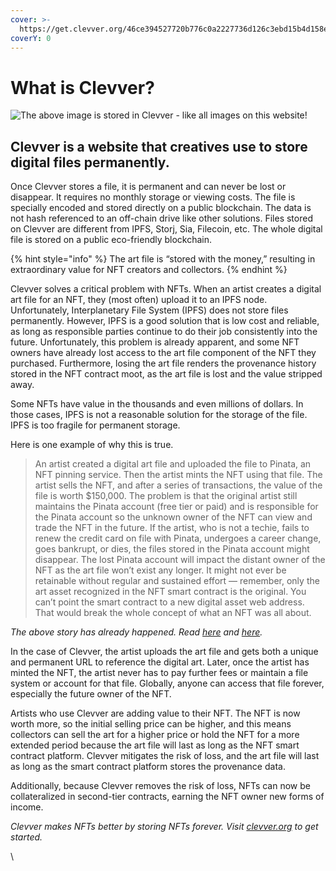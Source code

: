 ```yaml
---
cover: >-
  https://get.clevver.org/46ce394527720b776c0a2227736d126c3ebd15b4d158ef344237cbf5a62837dc.png
coverY: 0
---
```


# What is Clevver?

![The above image is stored in Clevver - like all images on this website!](https://get.clevver.org/64b00ccd4b181e920d0893dfe3a61fd6f642dd4c76462bd7cc9d39565b534c8a.jpg)

## Clevver is a website that creatives use to store digital files permanently. <a href="#c81e" id="c81e"></a>

Once Clevver stores a file, it is permanent and can never be lost or disappear. It requires no monthly storage or viewing costs. The file is specially encoded and stored directly on a public blockchain. The data is not hash referenced to an off-chain drive like other solutions. Files stored on Clevver are different from IPFS, Storj, Sia, Filecoin, etc. The whole digital file is stored on a public eco-friendly blockchain.

{% hint style="info" %}
The art file is “stored with the money,” resulting in extraordinary value for NFT creators and collectors.
{% endhint %}

Clevver solves a critical problem with NFTs. When an artist creates a digital art file for an NFT, they (most often) upload it to an IPFS node. Unfortunately, Interplanetary File System (IPFS) does not store files permanently. However, IPFS is a good solution that is low cost and reliable, as long as responsible parties continue to do their job consistently into the future. Unfortunately, this problem is already apparent, and some NFT owners have already lost access to the art file component of the NFT they purchased. Furthermore, losing the art file renders the provenance history stored in the NFT contract moot, as the art file is lost and the value stripped away.

Some NFTs have value in the thousands and even millions of dollars. In those cases, IPFS is not a reasonable solution for the storage of the file. IPFS is too fragile for permanent storage.

Here is one example of why this is true.

> An artist created a digital art file and uploaded the file to Pinata, an NFT pinning service. Then the artist mints the NFT using that file. The artist sells the NFT, and after a series of transactions, the value of the file is worth $150,000. The problem is that the original artist still maintains the Pinata account (free tier or paid) and is responsible for the Pinata account so the unknown owner of the NFT can view and trade the NFT in the future. If the artist, who is not a techie, fails to renew the credit card on file with Pinata, undergoes a career change, goes bankrupt, or dies, the files stored in the Pinata account might disappear. The lost Pinata account will impact the distant owner of the NFT as the art file won’t exist any longer. It might not ever be retainable without regular and sustained effort — remember, only the art asset recognized in the NFT smart contract is the original. You can’t point the smart contract to a new digital asset web address. That would break the whole concept of what an NFT was all about.

_The above story has already happened. Read_ [_here_](https://www.theverge.com/2021/3/25/22349242/nft-metadata-explained-art-crypto-urls-links-ipfs) _and_ [_here_](https://decrypt.co/62037/missing-or-stolen-nfts-how-to-protect)_._

In the case of Clevver, the artist uploads the art file and gets both a unique and permanent URL to reference the digital art. Later, once the artist has minted the NFT, the artist never has to pay further fees or maintain a file system or account for that file. Globally, anyone can access that file forever, especially the future owner of the NFT.

Artists who use Clevver are adding value to their NFT. The NFT is now worth more, so the initial selling price can be higher, and this means collectors can sell the art for a higher price or hold the NFT for a more extended period because the art file will last as long as the NFT smart contract platform. Clevver mitigates the risk of loss, and the art file will last as long as the smart contract platform stores the provenance data.

Additionally, because Clevver removes the risk of loss, NFTs can now be collateralized in second-tier contracts, earning the NFT owner new forms of income.

_Clevver makes NFTs better by storing NFTs forever. Visit_ [_clevver.org_](https://clevver.org/) _to get started._

\
